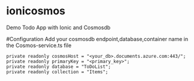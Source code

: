 # ionicosmos
Demo Todo App with Ionic and Cosmosdb

#Configuration
Add your cosmosdb endpoint,database,container name in the Cosmos-service.ts file

    private readonly cosmosHost = "<your_db>.documents.azure.com:443/";
    private readonly primaryKey = "<primary_key>";
    private readonly database = "ToDoList";
    private readonly collection = "Items";